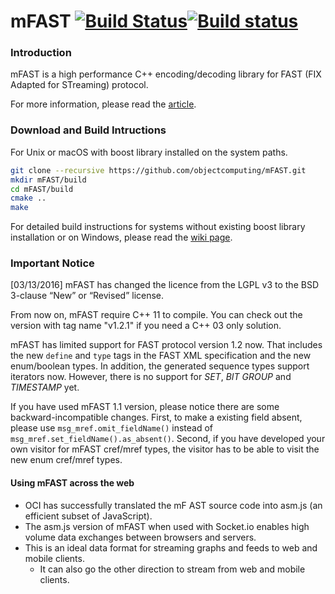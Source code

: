 # mFAST [![Build Status](https://travis-ci.org/objectcomputing/mFAST.svg?branch=master)](https://travis-ci.org/objectcomputing/mFAST)[![Build status](https://ci.appveyor.com/api/projects/status/0rkg9d8ey6kidmrd?svg=true)](https://ci.appveyor.com/project/huangminghuang/mfast)

### Introduction

mFAST is a high performance C++ encoding/decoding library for FAST (FIX Adapted for STreaming) protocol.

For more information, please read the [article](http://objectcomputing.github.io/mFAST/).

### Download and Build Intructions

For Unix or macOS with boost library installed on the system paths.

```bash
git clone --recursive https://github.com/objectcomputing/mFAST.git
mkdir mFAST/build
cd mFAST/build
cmake ..
make
```

For detailed build instructions for systems without existing boost library installation or on Windows, please read the [wiki page](https://github.com/objectcomputing/mFAST/wiki/Installation).

### Important Notice

[03/13/2016] mFAST has changed the licence from the LGPL v3 to the BSD 3-clause “New” or “Revised” license.

From now on, mFAST require C++ 11 to compile. You can check out the version with tag name "v1.2.1" if you need a C++ 03 only solution.

mFAST has limited support for FAST protocol version 1.2 now. That includes the new `define` and `type` tags in the FAST XML specification and the new enum/boolean types.
In addition, the generated sequence types support iterators now. However, there is no support for *SET*, *BIT GROUP* and *TIMESTAMP* yet.


If you have used mFAST 1.1 version, please notice there are some backward-incompatible changes. First, to make a existing field absent, please use `msg_mref.omit_fieldName()` instead of `msg_mref.set_fieldName().as_absent()`. Second, if you have developed your own visitor for mFAST cref/mref types, the visitor has to be able to visit the new enum cref/mref types.

#### Using mFAST across the web
* OCI has successfully translated the mF AST source code into asm.js (an efficient subset of JavaScript).
* The asm.js version of mFAST when used with Socket.io enables high volume data exchanges between browsers and servers.
* This is an ideal data format for streaming graphs and feeds to web and mobile clients.
  * It can also go the other direction to stream from web and mobile clients.

